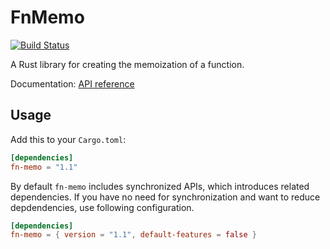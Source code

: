 # FnMemo

[![Build Status](https://jason5lee.visualstudio.com/rust-pipelines/_apis/build/status/rust-fn-memo-CI?branchName=master)](https://jason5lee.visualstudio.com/rust-pipelines/_build/latest?definitionId=2&branchName=master)

A Rust library for creating the memoization of a function.

Documentation: [API reference](https://docs.rs/fn-memo)

## Usage

Add this to your `Cargo.toml`:

```toml
[dependencies]
fn-memo = "1.1"
```

By default `fn-memo` includes synchronized APIs, which introduces related dependencies. If you have no need for synchronization and want to reduce depdendencies, use following configuration.

```toml
[dependencies]
fn-memo = { version = "1.1", default-features = false }
```
